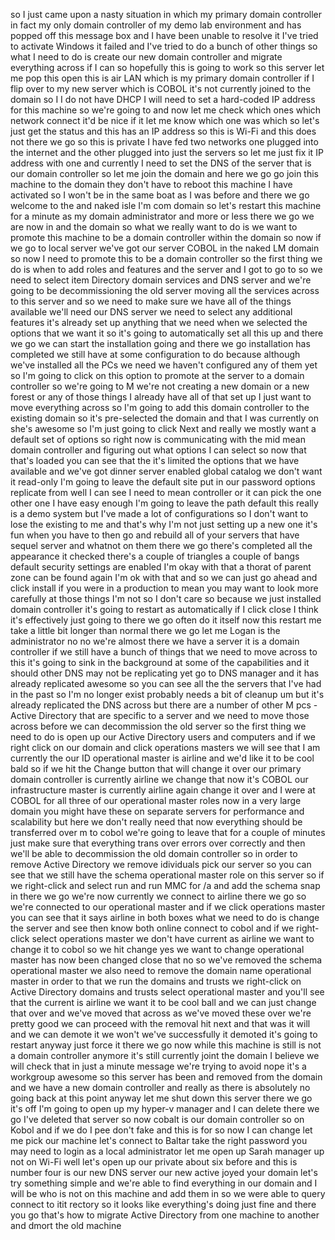 so I just came upon a nasty situation in which my primary domain controller in fact my only domain controller of my demo lab environment and has popped off this message box and I have been unable to resolve it I've tried to activate Windows it failed and I've tried to do a bunch of other things so what I need to do is create our new domain controller and migrate everything across if I can so hopefully this is going to work so this server let me pop this open this is air LAN which is my primary domain controller if I flip over to my new server which is COBOL it's not currently joined to the domain so I I do not have DHCP I will need to set a hard-coded IP address for this machine so we're going to and now let me check which ones which network connect it'd be nice if it let me know which one was which so let's just get the status and this has an IP address so this is Wi-Fi and this does not there we go so this is private I have fed two networks one plugged into the internet and the other plugged into just the servers so let me just fix it IP address with one and currently I need to set the DNS of the server that is our domain controller so let me join the domain and here we go go join this machine to the domain they don't have to reboot this machine I have activated so I won't be in the same boat as I was before and there we go welcome to the and naked isle I'm com domain so let's restart this machine for a minute as my domain administrator and more or less there we go we are now in and the domain so what we really want to do is we want to promote this machine to be a domain controller within the domain so now if we go to local server we've got our server COBOL in the naked LM domain so now I need to promote this to be a domain controller so the first thing we do is when to add roles and features and the server and I got to go to so we need to select item Directory domain services and DNS server and we're going to be decommissioning the old server moving all the services across to this server and so we need to make sure we have all of the things available we'll need our DNS server we need to select any additional features it's already set up anything that we need when we selected the options that we want it so it's going to automatically set all this up and there we go we can start the installation going and there we go installation has completed we still have at some configuration to do because although we've installed all the PCs we need we haven't configured any of them yet so I'm going to click on this option to promote at the server to a domain controller so we're going to M we're not creating a new domain or a new forest or any of those things I already have all of that set up I just want to move everything across so I'm going to add this domain controller to the existing domain so it's pre-selected the domain and that I was currently on she's awesome so I'm just going to click Next and really we mostly want a default set of options so right now is communicating with the mid mean domain controller and figuring out what options I can select so now that that's loaded you can see that the it's limited the options that we have available and we've got dinner server enabled global catalog we don't want it read-only I'm going to leave the default site put in our password options replicate from well I can see I need to mean controller or it can pick the one other one I have easy enough I'm going to leave the path default this really is a demo system but I've made a lot of configurations so I don't want to lose the existing to me and that's why I'm not just setting up a new one it's fun when you have to then go and rebuild all of your servers that have sequel server and whatnot on them there we go there's completed all the appearance it checked there's a couple of triangles a couple of bangs default security settings are enabled I'm okay with that a thorat of parent zone can be found again I'm ok with that and so we can just go ahead and click install if you were in a production to mean you may want to look more carefully at those things I'm not so I don't care so because we just installed domain controller it's going to restart as automatically if I click close I think it's effectively just going to there we go often do it itself now this restart me take a little bit longer than normal there we go let me Logan is the administrator no no we're almost there we have a server it is a domain controller if we still have a bunch of things that we need to move across to this it's going to sink in the background at some of the capabilities and it should other DNS may not be replicating yet go to DNS manager and it has already replicated awesome so you can see all the the servers that I've had in the past so I'm no longer exist probably needs a bit of cleanup um but it's already replicated the DNS across but there are a number of other M pcs - Active Directory that are specific to a server and we need to move those across before we can decommission the old server so the first thing we need to do is open up our Active Directory users and computers and if we right click on our domain and click operations masters we will see that I am currently the our ID operational master is airline and we'd like it to be cool bald so if we hit the Change button that will change it over our primary domain controller is currently airline we change that now it's COBOL our infrastructure master is currently airline again change it over and I were at COBOL for all three of our operational master roles now in a very large domain you might have these on separate servers for performance and scalability but here we don't really need that now everything should be transferred over m to cobol we're going to leave that for a couple of minutes just make sure that everything trans over errors over correctly and then we'll be able to decommission the old domain controller so in order to remove Active Directory we remove idividuals pick our server so you can see that we still have the schema operational master role on this server so if we right-click and select run and run MMC for /a and add the schema snap in there we go we're now currently we connect to airline there we go so we're connected to our operational master and if we click operations master you can see that it says airline in both boxes what we need to do is change the server and see then know both online connect to cobol and if we right-click select operations master we don't have current as airline we want to change it to cobol so we hit change yes we want to change operational master has now been changed close that no so we've removed the schema operational master we also need to remove the domain name operational master in order to that we run the domains and trusts we right-click on Active Directory domains and trusts select operational master and you'll see that the current is airline we want it to be cool ball and we can just change that over and we've moved that across as we've moved these over we're pretty good we can proceed with the removal hit next and that was it will and we can demote it we won't we've successfully it demoted it's going to restart anyway just force it there we go now while this machine is still is not a domain controller anymore it's still currently joint the domain I believe we will check that in just a minute message we're trying to avoid nope it's a workgroup awesome so this server has been and removed from the domain and we have a new domain controller and really as there is absolutely no going back at this point anyway let me shut down this server there we go it's off I'm going to open up my hyper-v manager and I can delete there we go I've deleted that server so now cobalt is our domain controller so on Kobol and if we do I pee don't fake and this is for so now I can change let me pick our machine let's connect to Baltar take the right password you may need to login as a local administrator let me open up Sarah manager up not on Wi-Fi well let's open up our private about six before and this is number four is our new DNS server our new active joyed your domain let's try something simple and we're able to find everything in our domain and I will be who is not on this machine and add them in so we were able to query connect to itit rectory so it looks like everything's doing just fine and there you go that's how to migrate Active Directory from one machine to another and dmort the old machine